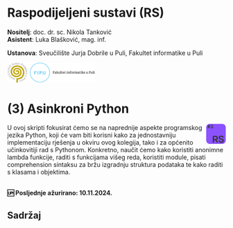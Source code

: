 # Raspodijeljeni sustavi (RS)

**Nositelj**: doc. dr. sc. Nikola Tanković  
**Asistent**: Luka Blašković, mag. inf.

**Ustanova**: Sveučilište Jurja Dobrile u Puli, Fakultet informatike u Puli

<img src="https://raw.githubusercontent.com/lukablaskovic/FIPU-PJS/main/0.%20Template/FIPU_UNIPU.png" style="width:40%; box-shadow: none !important; "></img>

# (3) Asinkroni Python

<img src="./RS_3.png" style="width:9%; border-radius: 8px; float:right;"></img>

<div style="float: clear; margin-right:5px;">
U ovoj skripti fokusirat ćemo se na naprednije aspekte programskog jezika Python, koji će vam biti korisni kako za jednostavniju implementaciju rješenja u okviru ovog kolegija, tako i za općenito učinkovitiji rad s Pythonom. Konkretno, naučit ćemo kako koristiti anonimne lambda funkcije, raditi s funkcijama višeg reda, koristiti module, pisati comprehension sintaksu za bržu izgradnju struktura podataka te kako raditi s klasama i objektima.
</div>
<br>

**🆙 Posljednje ažurirano: 10.11.2024.**

## Sadržaj
